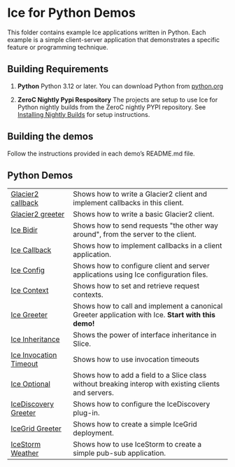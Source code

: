 # Ice for Python Demos

This folder contains example Ice applications written in Python. Each example is a simple client-server application that
demonstrates a specific feature or programming technique.

## Building Requirements

1. **Python**
   Python 3.12 or later. You can download Python from [python.org](https://www.python.org/downloads/)

2. **ZeroC Nightly Pypi Respository**
   The projects are setup to use Ice for Python nightly builds from the ZeroC nightly PYPI repository.
   See [Installing Nightly Builds](https://github.com/zeroc-ice/ice/blob/main/NIGHTLY.md#python) for setup instructions.

## Building the demos

Follow the instructions provided in each demo’s README.md file.

## Python Demos

|                                                     |                                                                                                       |
|-----------------------------------------------------|-------------------------------------------------------------------------------------------------------|
| [Glacier2 callback](./Glacier2/callback/)           | Shows how to write a Glacier2 client and implement callbacks in this client.                          |
| [Glacier2 greeter](./Glacier2/greeter/)             | Shows how to write a basic Glacier2 client.                                                           |
| [Ice Bidir](./Ice/bidir/)                           | Shows how to send requests "the other way around", from the server to the client.                     |
| [Ice Callback](./Ice/callback/)                     | Shows how to implement callbacks in a client application.                                             |
| [Ice Config](./Ice/config/)                         | Shows how to configure client and server applications using Ice configuration files.                  |
| [Ice Context](./Ice/context/)                       | Shows how to set and retrieve request contexts.                                                       |
| [Ice Greeter](./Ice/greeter/)                       | Shows how to call and implement a canonical Greeter application with Ice. **Start with this demo!**   |
| [Ice Inheritance](./Ice/inheritance/)               | Shows the power of interface inheritance in Slice.                                                    |
| [Ice Invocation Timeout](./Ice/invocation_timeout/) | Shows how to use invocation timeouts                                                                  |
| [Ice Optional](./Ice/optional/)                     | Shows how to add a field to a Slice class without breaking interop with existing clients and servers. |
| [IceDiscovery Greeter](./IceDiscovery/greeter/)     | Shows how to configure the IceDiscovery plug-in.                                                      |
| [IceGrid Greeter](./IceGrid/greeter)                | Shows how to create a simple IceGrid deployment.                                                      |
| [IceStorm Weather](./IceStorm/weather/)             | Shows how to use IceStorm to create a simple pub-sub application.                                     |

